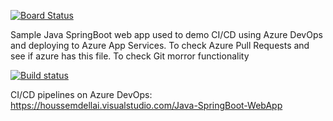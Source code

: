 [![Board Status](https://dev.azure.com/ravikaanthe/e3e4b414-0437-4eff-909d-f13e4f118856/0afca5ad-eeb8-4739-a1d9-850d45ec58dc/_apis/work/boardbadge/ab7ab7af-811f-4093-aac2-5038d0817aa9)](https://dev.azure.com/ravikaanthe/e3e4b414-0437-4eff-909d-f13e4f118856/_boards/board/t/0afca5ad-eeb8-4739-a1d9-850d45ec58dc/Microsoft.RequirementCategory)

Sample Java SpringBoot web app used to demo CI/CD using Azure DevOps and deploying to Azure App Services. To check Azure Pull Requests and see if azure has this file. To check Git morror functionality

[![Build status](https://houssemdellai.visualstudio.com/Java-SpringBoot-WebApp/_apis/build/status/Java-SpringBoot-Maven-CI)](https://houssemdellai.visualstudio.com/Java-SpringBoot-WebApp/_build/latest?definitionId=96)

CI/CD pipelines on Azure DevOps:
https://houssemdellai.visualstudio.com/Java-SpringBoot-WebApp

